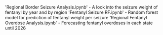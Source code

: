 'Regional Border Seizure Analysis.ipynb' - A look into the seizure weight of fentanyl by year and by region
'Fentanyl Seizure RF.ipynb' - Random forest model for prediction of fentanyl weight per seizure
'Regional Fentanyl Overdose Analysis.ipynb' - Forecasting fentanyl overdoses in each state until 2026
